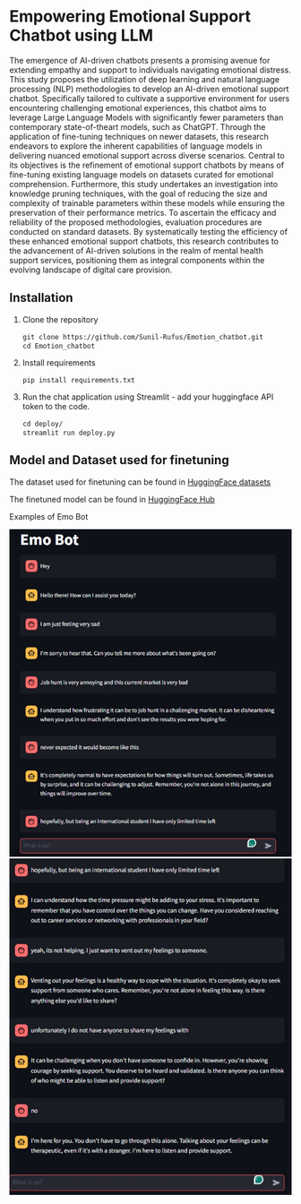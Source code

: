 # Empowering Emotional Support Chatbot using LLM
The emergence of AI-driven chatbots presents a promising avenue for extending empathy
and support to individuals navigating emotional distress. This study proposes the utilization
of deep learning and natural language processing (NLP) methodologies to develop an
AI-driven emotional support chatbot. Specifically tailored to cultivate a supportive environment
for users encountering challenging emotional experiences, this chatbot aims to leverage
Large Language Models with significantly fewer parameters than contemporary state-of-theart
models, such as ChatGPT. Through the application of fine-tuning techniques on newer
datasets, this research endeavors to explore the inherent capabilities of language models in
delivering nuanced emotional support across diverse scenarios. Central to its objectives is the
refinement of emotional support chatbots by means of fine-tuning existing language models
on datasets curated for emotional comprehension. Furthermore, this study undertakes an
investigation into knowledge pruning techniques, with the goal of reducing the size and complexity
of trainable parameters within these models while ensuring the preservation of their
performance metrics. To ascertain the efficacy and reliability of the proposed methodologies,
evaluation procedures are conducted on standard datasets. By systematically testing
the efficiency of these enhanced emotional support chatbots, this research contributes to the
advancement of AI-driven solutions in the realm of mental health support services, positioning
them as integral components within the evolving landscape of digital care provision.

## Installation

1. Clone the repository
   ```
   git clone https://github.com/Sunil-Rufus/Emotion_chatbot.git
   cd Emotion_chatbot
   ```
2. Install requirements
   ```
   pip install requirements.txt
   ```

3. Run the chat application using Streamlit - add your huggingface API token to the code.
   ```
   cd deploy/
   streamlit run deploy.py
   ```
   
## Model and Dataset used for finetuning

The dataset used for finetuning can be found in [HuggingFace datasets](https://huggingface.co/datasets/sunilrufus/Extes_filtered1)

The finetuned model can be found in [HuggingFace Hub](https://huggingface.co/sunilrufus/Emotion_support_chatbot)

     
Examples of Emo Bot

![plot](images/image1.jpg)
![plot](images/image2.jpg)

